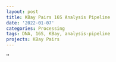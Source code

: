 ```yaml
---
layout: post
title: KBay Pairs 16S Analysis Pipeline
date: '2022-01-07'
categories: Processing
tags: DNA, 16S, KBay, analysis-pipeline
projects: KBay Pairs
---
```



''



